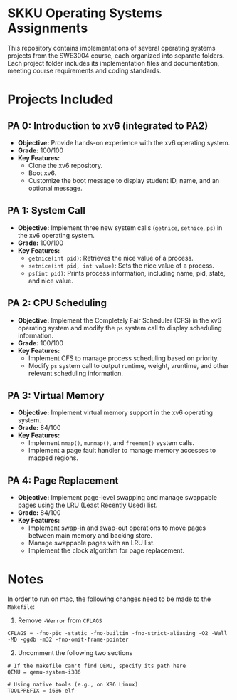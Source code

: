 # SKKU Operating Systems Assignments

This repository contains implementations of several operating systems projects from the SWE3004 course, each organized into separate folders. Each project folder includes its implementation files and documentation, meeting course requirements and coding standards.

# Projects Included

## PA 0: Introduction to xv6 (integrated to PA2)
- **Objective:** Provide hands-on experience with the xv6 operating system.
- **Grade:** 100/100
- **Key Features:** 
  - Clone the xv6 repository.
  - Boot xv6.
  - Customize the boot message to display student ID, name, and an optional message.

## PA 1: System Call
- **Objective:** Implement three new system calls (`getnice`, `setnice`, `ps`) in the xv6 operating system.
- **Grade:** 100/100
- **Key Features:** 
  - `getnice(int pid)`: Retrieves the nice value of a process.
  - `setnice(int pid, int value)`: Sets the nice value of a process.
  - `ps(int pid)`: Prints process information, including name, pid, state, and nice value.

## PA 2: CPU Scheduling
- **Objective:** Implement the Completely Fair Scheduler (CFS) in the xv6 operating system and modify the `ps` system call to display scheduling information.
- **Grade:** 100/100
- **Key Features:**
  - Implement CFS to manage process scheduling based on priority.
  - Modify `ps` system call to output runtime, weight, vruntime, and other relevant scheduling information.

## PA 3: Virtual Memory
- **Objective:** Implement virtual memory support in the xv6 operating system.
- **Grade:** 84/100
- **Key Features:**
  - Implement `mmap()`, `munmap()`, and `freemem()` system calls.
  - Implement a page fault handler to manage memory accesses to mapped regions.

## PA 4: Page Replacement
- **Objective:** Implement page-level swapping and manage swappable pages using the LRU (Least Recently Used) list.
- **Grade:** 84/100
- **Key Features:**
  - Implement swap-in and swap-out operations to move pages between main memory and backing store.
  - Manage swappable pages with an LRU list.
  - Implement the clock algorithm for page replacement.
 
# Notes
In order to run on mac, the following changes need to be made to the `Makefile`:
1. Remove `-Werror` from `CFLAGS`
```shell
CFLAGS = -fno-pic -static -fno-builtin -fno-strict-aliasing -O2 -Wall -MD -ggdb -m32 -fno-omit-frame-pointer
```
2. Uncomment the following two sections
```shell
# If the makefile can't find QEMU, specify its path here
QEMU = qemu-system-i386

# Using native tools (e.g., on X86 Linux)
TOOLPREFIX = i686-elf-
```
